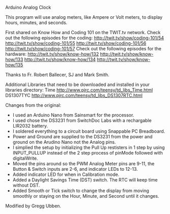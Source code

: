 
Arduino Analog Clock

This program will use analog meters, like Ampere or Volt meters, to display hours, minutes, and seconds.

First shared on Know How and Coding 101 on the TWIT.tv network.
Check out the following episodes for the coding:
    http://twit.tv/show/coding-101/54
    http://twit.tv/show/coding-101/55
    http://twit.tv/show/coding-101/56
    http://twit.tv/show/coding-101/57
Check out the following episodes for the hardware:
    http://twit.tv/show/know-how/132
    http://twit.tv/show/know-how/133
    http://twit.tv/show/know-how/134
    http://twit.tv/show/know-how/135

Thanks to Fr. Robert Ballecer, SJ and Mark Smith.

Additional Libraries that need to be downloaded and installed in your libraries directory:
    Time
        http://www.pjrc.com/teensy/td_libs_Time.html
    DS1307TYC
        http://www.pjrc.com/teensy/td_libs_DS1307RTC.html

Changes from the original:
  - I used an Arduino Nano from Sainsmart for the processor.
  - I used chose the DS3231 from SwitchDoc Labs with a rechargable LIR2032 battery.
  - I soldered everything to a circuit board using Snappable PC Breadboard.
  - Power and Ground are supplied to the DS3231 from the power and ground on the Arudino Nano not the Analog pins.
  - I simplied the setup by initializing the Pull Up restisters in 1 step by using INPUT_PULLUP instead of the 2 step process of pinMode followed with digitalWrite.
  - Moved the pins around so the PWM Analog Meter pins are 9-11, the Button & Switch inputs are 2-6, and indicator LEDs to 12-13.
  - Added indicator LED for when in Calibration mode.
  - Added a Daylight Savings Time (DST) switch.  The RTC will keep time without DST.
  - Added Smooth or Tick switch to change the display from moving smoothly or staying on the Hour, Minute, and Second until it changes.

Modified by Gregg Ubben.

